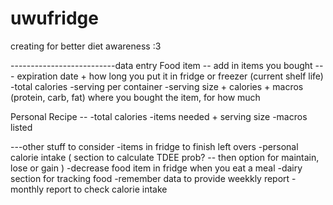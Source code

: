 # uwufridge
creating for better diet awareness :3


--------------------------data entry
Food item -- 
	add in items you bought --- expiration date + how long you put it in fridge or freezer (current shelf life)
	-total calories
	-serving per container 
	-serving size + calories + macros (protein, carb, fat)
		where you bought the item, for how much

Personal Recipe -- 
	-total calories
	-items needed + serving size 
	-macros listed
	

---other stuff to consider
	-items in fridge to finish left overs
	-personal calorie intake ( section to calculate TDEE prob? -- then option for maintain, lose or gain )
	-decrease food item in fridge when you eat a meal 
	-dairy section for tracking food
	-remember data to provide weekkly report
		-monthly report to check calorie intake

